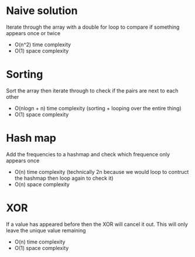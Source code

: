 # Naive solution
Iterate through the array with a double for loop to compare if something appears once or twice
- O(n^2) time complexity
- O(1) space complexity

# Sorting
Sort the array then iterate through to check if the pairs are next to each other
- O(nlogn + n) time complexity (sorting + looping over the entire thing)
- O(1) space complexity

# Hash map
Add the frequencies to a hashmap and check which frequence only appears once
- O(n) time complexity (technically 2n because we would loop to contruct the hashmap then loop again to check it)
- O(n) space complexity

# XOR
If a value has appeared before then the XOR will cancel it out. This will only leave the unique value remaining
- O(n) time complexity
- O(1) space complexity

